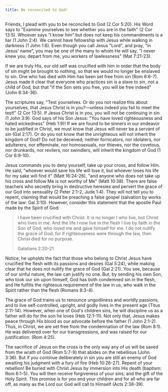 ```yaml
---
title: Be reconciled to God!
---
```

Friends,
I plead with you to be reconciled to God (2 Cor 5:20). His Word says to "Examine yourselves to see whether you are in the faith" (2 Cor 13:5). Whoever says “I know him” but does not keep his commandments is a liar (1 John 2:4). We cannot have fellowship with Jesus while walking in darkness (1 John 1:6). Even though you call Jesus "Lord", and pray, "in Jesus' name", you may be one of the many to whom He will say, "I never knew you; depart from me, you workers of lawlessness" (Mat 7:21-23).

If we are truly His, our old self was crucified with him in order that the body of sin might be brought to nothing, so that we would no longer be enslaved to sin. One who has died with Him has been set free from sin (Rom 6:6-7). Jesus made it clear that everyone who practices sin is a slave to sin, not a child of God, but that "if the Son sets you free, you will be free indeed" (John 8:34-36).

The scriptures say, "Test yourselves. Or do you not realize this about yourselves, that Jesus Christ is in you?—unless indeed you fail to meet the test!" (2 Cor 13:5). If Jesus Christ is in you, you will not be continuing in sin (1 John 3:9). God says of his Son Jesus: "You have loved righteousness and hated wickedness" (Heb 1:9)! If we are found to be sinners in our endeavor to be justified in Christ, we must know that Jesus will never be a servant of sin (Gal 2:17). Or do you not know that the unrighteous will not inherit the kingdom of God? Do not be deceived; neither fornicators, nor idolaters, nor adulterers, nor effeminate, nor homosexuals, nor thieves, nor the covetous, nor drunkards, nor revilers, nor swindlers, will inherit the kingdom of God (1 Cor 6:9-10).

Jesus commands you to deny yourself, take up your cross, and follow Him. He said, "whoever would save his life will lose it, but whoever loses his life for my sake will find it" (Matt 16:24-26), "and anyone who does not take up his cross and follow Me is not worthy of Me" (Matt 10:38). There are false teachers who secretly bring in destructive heresies and pervert the grace of our God into sensuality (2 Peter 2:1-2, Jude 1:4). They will not tell you to repent, claiming that would be preaching a false gospel (salvation by works of the law: Gal 3:10). However, consider this statement that the apostle Paul made by the Spirit of God:

> I have been crucified with Christ. It is no longer I who live, but Christ who lives in me. And the life I now live in the flesh I live by faith in the Son of God, who loved me and gave himself for me. I do not nullify the grace of God, for if righteousness were through the law, then Christ died for no purpose.
> 
> Galatians 2:20-21

Notice, he upholds the fact that those who belong to Christ Jesus have crucified the flesh with its passions and desires (Gal 5:24), while making clear that he does not nullify the grace of God (Gal 2:21). You see, because of our sinful nature, the law can justify no one. But, by sending his own Son, who took our sin upon himself, God has both condemned sin in the flesh, and He fulfills the righteous requirement of the law in us, who walk in the Spirit rather than the flesh (Romans 8:3-4).

The grace of God trains us to renounce ungodliness and worldly passions, and to live self-controlled, upright, and godly lives in the present age (Titus 2:11-14). However, when one of God's children sins, he will discipline us as a father will do for the son he loves (Heb 12:1-11). Not only that, Jesus makes peace through His blood as our advocate before the father (1 John 2:1-2). Thus, in Christ, we are set free from the condemnation of the law (Rom 8:1). He was delivered over for our transgressions, and was raised for our justification. (Rom 4:25).

The sacrifice of Jesus on the cross is the only way any of us will be saved from the wrath of God (Rom 5:7-9) that abides on the rebellious (John 3:36). But if you continue deliberately in sin you are still an enemy of God awaiting his judgment with a fury of fire (Heb 10:26-27). Repent of your rebellion! Be buried with Christ Jesus by immersion into His death (baptism: Rom 6:1-5). You will then receive forgiveness of your sins; and the gift of the Holy Spirit. This promise is for you and your children and for all who are far off, as many as the Lord our God will call to Himself (Acts 2:38-39).